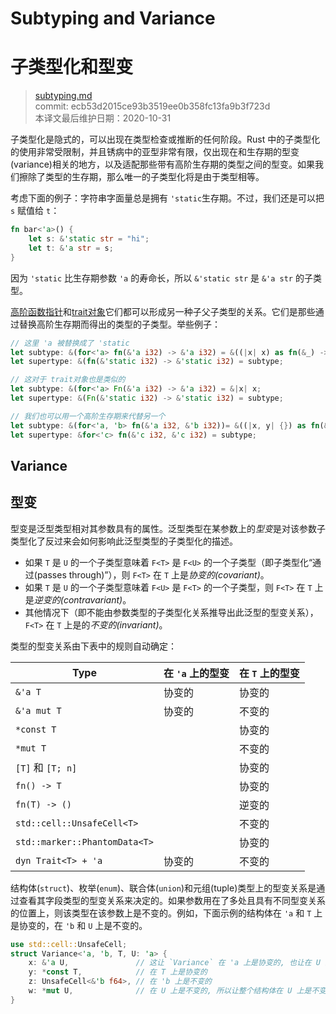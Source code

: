 # Subtyping and Variance
# 子类型化和型变

>[subtyping.md](https://github.com/rust-lang/reference/blob/master/src/subtyping.md)\
>commit: ecb53d2015ce93b3519ee0b358fc13fa9b3f723d \
>本译文最后维护日期：2020-10-31

子类型化是隐式的，可以出现在类型检查或推断的任何阶段。Rust 中的子类型化的使用非常受限制，并且锈病中的亚型非常有限，仅出现在和生存期的型变(variance)相关的地方，以及适配那些带有高阶生存期的类型之间的型变。如果我们擦除了类型的生存期，那么唯一的子类型化将是由于类型相等。

考虑下面的例子：字符串字面量总是拥有 `'static`生存期。不过，我们还是可以把 `s` 赋值给 `t`：

```rust
fn bar<'a>() {
    let s: &'static str = "hi";
    let t: &'a str = s;
}
```

因为 `'static` 比生存期参数 `'a` 的寿命长，所以 `&'static str` 是 `&'a str` 的子类型。

[高阶][Higher-ranked][函数指针][function pointers]和[trait对象][trait objects]它们都可以形成另一种子父子类型的关系。它们是那些通过替换高阶生存期而得出的类型的子类型。举些例子：

```rust
// 这里 'a 被替换成了 'static
let subtype: &(for<'a> fn(&'a i32) -> &'a i32) = &((|x| x) as fn(&_) -> &_);
let supertype: &(fn(&'static i32) -> &'static i32) = subtype;

// 这对于 trait对象也是类似的
let subtype: &(for<'a> Fn(&'a i32) -> &'a i32) = &|x| x;
let supertype: &(Fn(&'static i32) -> &'static i32) = subtype;

// 我们也可以用一个高阶生存期来代替另一个
let subtype: &(for<'a, 'b> fn(&'a i32, &'b i32))= &((|x, y| {}) as fn(&_, &_));
let supertype: &for<'c> fn(&'c i32, &'c i32) = subtype;
```

## Variance
## 型变

型变是泛型类型相对其参数具有的属性。泛型类型在某参数上的*型变*是对该参数子类型化了反过来会如何影响此泛型类型的子类型化的描述。

* 如果 `T` 是 `U` 的一个子类型意味着 `F<T>` 是 `F<U>` 的一个子类型（即子类型化“通过(passes through)”），则 `F<T>` 在 `T` 上是*协变的(covariant)*。
* 如果 `T` 是 `U` 的一个子类型意味着 `F<U>` 是 `F<T>` 的一个子类型，则 `F<T>` 在 `T` 上是*逆变的(contravariant)*。
* 其他情况下（即不能由参数类型的子类型化关系推导出此泛型的型变关系），`F<T>` 在 `T` 上是的*不变的(invariant)*。

类型的型变关系由下表中的规则自动确定：

| Type                          | 在 `'a` 上的型变 |  在 `T` 上的型变   |
|-------------------------------|-------------------|-------------------|
| `&'a T`                       | 协变的         | 协变的         |
| `&'a mut T`                   | 协变的         | 不变的         |
| `*const T`                    |                   | 协变的         |
| `*mut T`                      |                   | 不变的         |
| `[T]` 和 `[T; n]`            |                   | 协变的         |
| `fn() -> T`                   |                   | 协变的         |
| `fn(T) -> ()`                 |                   | 逆变的     |
| `std::cell::UnsafeCell<T>`    |                   | 不变的         |
| `std::marker::PhantomData<T>` |                   | 协变的         |
| `dyn Trait<T> + 'a`           | 协变的         | 不变的         |

结构体(`struct`)、枚举(`enum`)、联合体(`union`)和元组(tuple)类型上的型变关系是通过查看其字段类型的型变关系来决定的。如果参数用在了多处且具有不同型变关系的位置上，则该类型在该参数上是不变的。例如，下面示例的结构体在 `'a` 和 `T` 上是协变的，在 `'b` 和 `U` 上是不变的。

```rust
use std::cell::UnsafeCell;
struct Variance<'a, 'b, T, U: 'a> {
    x: &'a U,               // 这让 `Variance` 在 'a 上是协变的, 也让在 U 上是协变的, 但是后面也使用了 U
    y: *const T,            // 在 T 上是协变的
    z: UnsafeCell<&'b f64>, // 在 'b 上是不变的
    w: *mut U,              // 在 U 上是不变的, 所以让整个结构体在 U 上是不变的
}
```

[function pointers]: types/function-pointer.md
[Higher-ranked]: ../nomicon/hrtb.html
[trait objects]: types/trait-object.md

<!-- 2020-11-3 -->
<!-- checked -->
